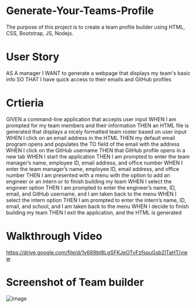 # Generate-Your-Teams-Profile

The purpose of this project is to create a team profile builder using HTML, CSS, Bootstrap, JS, Nodejs. 

# User Story

AS A manager
I WANT to generate a webpage that displays my team's basic info
SO THAT I have quick access to their emails and GitHub profiles

# Crtieria 

GIVEN a command-line application that accepts user input
WHEN I am prompted for my team members and their information
THEN an HTML file is generated that displays a nicely formatted team roster based on user input
WHEN I click on an email address in the HTML
THEN my default email program opens and populates the TO field of the email with the address
WHEN I click on the GitHub username
THEN that GitHub profile opens in a new tab
WHEN I start the application
THEN I am prompted to enter the team manager’s name, employee ID, email address, and office number
WHEN I enter the team manager’s name, employee ID, email address, and office number
THEN I am presented with a menu with the option to add an engineer or an intern or to finish building my team
WHEN I select the engineer option
THEN I am prompted to enter the engineer’s name, ID, email, and GitHub username, and I am taken back to the menu
WHEN I select the intern option
THEN I am prompted to enter the intern’s name, ID, email, and school, and I am taken back to the menu
WHEN I decide to finish building my team
THEN I exit the application, and the HTML is generated

# Walkthrough Video

https://drive.google.com/file/d/1v669bt8LgSFKJeOTvFzfspuGsb2lTaHT/view

# Screenshot of Team builder
![image](https://user-images.githubusercontent.com/93604239/156940576-523288ef-6760-48de-82d0-d6434d4910da.png)
